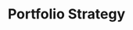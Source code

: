 ---
title: Portfolio Strategy
layout: default
parent: Global and Corporate Strategy Analysis
nav_order: 3
---